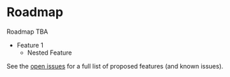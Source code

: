# Roadmap

Roadmap TBA

-   Feature 1
    -   Nested Feature

See the [open issues](https://github.com/hashgraph/guardian/issues) for a full list of proposed features (and known issues).
